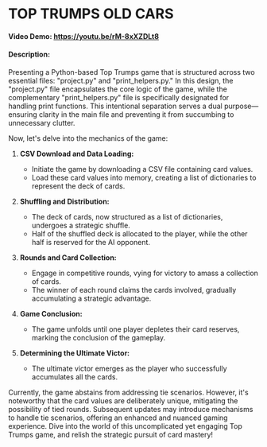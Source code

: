 # TOP TRUMPS OLD CARS
#### Video Demo:  <https://youtu.be/rM-8xXZDLt8>
#### Description:
Presenting a Python-based Top Trumps game that is structured across two essential files: "project.py" and "print_helpers.py." In this design, the "project.py" file encapsulates the core logic of the game, while the complementary "print_helpers.py" file is specifically designated for handling print functions. This intentional separation serves a dual purpose—ensuring clarity in the main file and preventing it from succumbing to unnecessary clutter.

Now, let's delve into the mechanics of the game:

1. **CSV Download and Data Loading:**
   - Initiate the game by downloading a CSV file containing card values.
   - Load these card values into memory, creating a list of dictionaries to represent the deck of cards.

2. **Shuffling and Distribution:**
   - The deck of cards, now structured as a list of dictionaries, undergoes a strategic shuffle.
   - Half of the shuffled deck is allocated to the player, while the other half is reserved for the AI opponent.

3. **Rounds and Card Collection:**
   - Engage in competitive rounds, vying for victory to amass a collection of cards.
   - The winner of each round claims the cards involved, gradually accumulating a strategic advantage.

4. **Game Conclusion:**
   - The game unfolds until one player depletes their card reserves, marking the conclusion of the gameplay.

5. **Determining the Ultimate Victor:**
   - The ultimate victor emerges as the player who successfully accumulates all the cards.

Currently, the game abstains from addressing tie scenarios. However, it's noteworthy that the card values are deliberately unique, mitigating the possibility of tied rounds. Subsequent updates may introduce mechanisms to handle tie scenarios, offering an enhanced and nuanced gaming experience. Dive into the world of this uncomplicated yet engaging Top Trumps game, and relish the strategic pursuit of card mastery!
